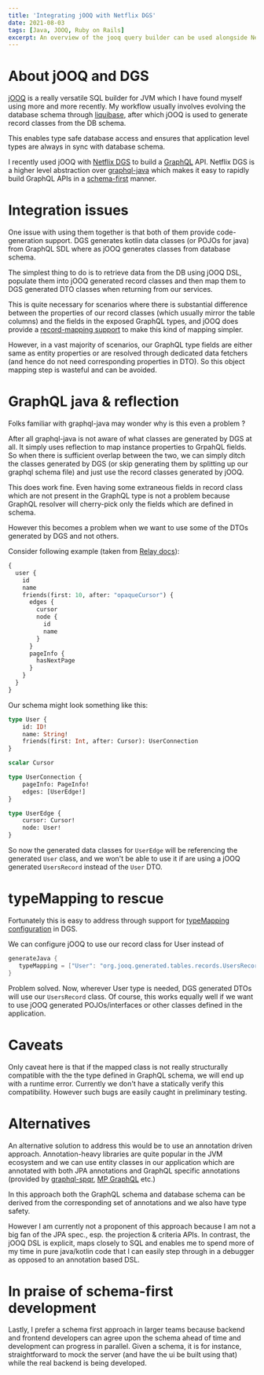 ```yaml
---
title: 'Integrating jOOQ with Netflix DGS'
date: 2021-08-03
tags: [Java, JOOQ, Ruby on Rails]
excerpt: An overview of the jooq query builder can be used alongside Netflix DGS library for building GraphQL Servers
---
```


# About jOOQ and DGS

[jOOQ](jooq.org/) is a really versatile SQL builder for JVM which I have found myself using more and more recently. My workflow usually involves evolving the database schema through [liquibase](https://www.liquibase.org/), after which jOOQ is used to generate record classes from the DB schema.

This enables type safe database access and ensures that application level types are always in sync with database schema.

I recently used jOOQ with [Netflix DGS](https://netflix.github.io/dgs/) to build a [GraphQL](https://graphql.org/) API. Netflix DGS is a higher level abstraction over [graphql-java](https://www.graphql-java.com/) which makes it easy to rapidly build GraphQL APIs in a [schema-first](https://blog.logrocket.com/code-first-vs-schema-first-development-graphql/) manner.

# Integration issues

One issue with using them together is that both of them provide code-generation support. DGS generates kotlin data classes (or POJOs for java) from GraphQL SDL where as jOOQ generates classes from database schema.

The simplest thing to do is to retrieve data from the DB using jOOQ DSL, populate them into jOOQ generated record classes and then map them to DGS generated DTO classes when returning from our services.

This is quite necessary for scenarios where there is substantial difference between the properties of our record classes (which usually mirror the table columns) and the fields in the exposed GraphQL types, and jOOQ does provide a [record-mapping support](https://www.jooq.org/doc/latest/manual/sql-execution/fetching/pojos-with-recordmapper-provider/) to make this kind of mapping simpler.

However, in a vast majority of scenarios, our GraphQL type fields are either same as entity properties or are resolved through dedicated data fetchers (and hence do not need corresponding properties in DTO). So this object mapping step is wasteful and can be avoided.

# GraphQL java & reflection

Folks familiar with graphql-java may wonder why is this even a problem ?

After all graphql-java is not aware of what classes are generated by DGS at all. It simply uses reflection to map instance properties to GrpahQL fields. So when there is sufficient overlap between the two, we can simply ditch the classes generated by DGS (or skip generating them by splitting up our graphql schema file) and just use the record classes generated by jOOQ.

This does work fine. Even having some extraneous fields in record class which are not present in the GraphQL type is not a problem because GraphQL resolver will cherry-pick only the fields which are defined in schema.

However this becomes a problem when we want to use some of the DTOs generated by DGS and not others.

Consider following example (taken from [Relay docs](https://relay.dev/graphql/connections.htm)):

```graphql
{
  user {
    id
    name
    friends(first: 10, after: "opaqueCursor") {
      edges {
        cursor
        node {
          id
          name
        }
      }
      pageInfo {
        hasNextPage
      }
    }
  }
}
```

Our schema might look something like this:

```graphql
type User {
    id: ID!
    name: String!
    friends(first: Int, after: Cursor): UserConnection
}

scalar Cursor

type UserConnection {
    pageInfo: PageInfo!
    edges: [UserEdge!]
}

type UserEdge {
    cursor: Cursor!
    node: User!
}
```

So now the generated data classes for `UserEdge` will be referencing the generated `User` class, and we won't be able to use it if are using a jOOQ generated `UsersRecord` instead of the `User` DTO.

# typeMapping to rescue

Fortunately this is easy to address through support for [typeMapping configuration](https://netflix.github.io/dgs/generating-code-from-schema/#mapping-existing-types) in DGS.

We can configure jOOQ to use our record class for User instead of

```groovy
generateJava {
   typeMapping = ["User": "org.jooq.generated.tables.records.UsersRecord"]
}
```

Problem solved. Now, wherever User type is needed, DGS generated DTOs will use our `UsersRecord` class. Of course, this works equally well if we want to use jOOQ generated POJOs/interfaces or other classes defined in the application.

# Caveats

Only caveat here is that if the mapped class is not really structurally compatible with the the type defined in GraphQL schema, we will end up with a runtime error. Currently we don't have a statically verify this compatibility. However such bugs are easily caught in preliminary testing.

# Alternatives

An alternative solution to address this would be to use an annotation driven approach. Annotation-heavy libraries are quite popular in the JVM ecosystem and we can use entity classes in our application which are annotated with both JPA annotations and GraphQL specific annotations (provided by [graphql-spqr](https://github.com/leangen/graphql-spqr), [MP GraphQL](https://github.com/eclipse/microprofile-graphql) etc.)

In this approach both the GraphQL schema and database schema can be derived from the corresponding set of annotations and we also have type safety.

However I am currently not a proponent of this approach because I am not a big fan of the JPA spec., esp. the projection & criteria APIs. In contrast, the jOOQ DSL is explicit, maps closely to SQL and enables me to spend more of my time in pure java/kotlin code that I can easily step through in a debugger as opposed to an annotation based DSL.

# In praise of schema-first development

Lastly, I prefer a schema first approach in larger teams because backend and frontend developers can agree upon the schema ahead of time and development can progress in parallel. Given a schema, it is for instance, straightforward to mock the server (and have the ui be built using that) while the real backend is being developed.

